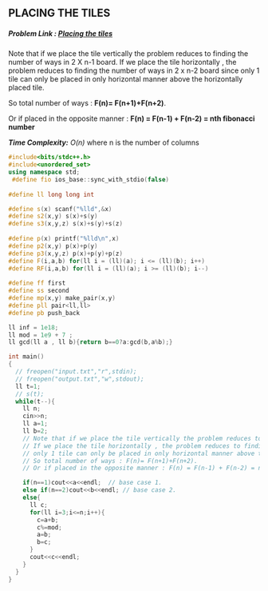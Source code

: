 ## PLACING THE TILES
##### Problem Link : [Placing the tiles](https://hack.codingblocks.com/practice/p/114/739)  

Note that if we place the tile vertically the problem reduces to finding the number of ways in 2 X n-1 board. If we place the tile horizontally , the problem reduces to finding the number of ways in 2 x n-2  board since  only 1 tile can only be placed in only horizontal manner above the horizontally placed tile.

So total number of ways : **F(n)= F(n+1)+F(n+2)**.

Or if placed in the opposite manner : **F(n) = F(n-1) + F(n-2) = nth fibonacci number**

_**Time Complexity:** O(n)_ where n is the number of columns

```C++
#include<bits/stdc++.h>
#include<unordered_set>
using namespace std;
 #define fio ios_base::sync_with_stdio(false)
 
#define ll long long int

#define s(x) scanf("%lld",&x)
#define s2(x,y) s(x)+s(y)
#define s3(x,y,z) s(x)+s(y)+s(z)
 
#define p(x) printf("%lld\n",x)
#define p2(x,y) p(x)+p(y)
#define p3(x,y,z) p(x)+p(y)+p(z)
#define F(i,a,b) for(ll i = (ll)(a); i <= (ll)(b); i++)
#define RF(i,a,b) for(ll i = (ll)(a); i >= (ll)(b); i--)
 
#define ff first
#define ss second
#define mp(x,y) make_pair(x,y)
#define pll pair<ll,ll>
#define pb push_back

ll inf = 1e18;
ll mod = 1e9 + 7 ;
ll gcd(ll a , ll b){return b==0?a:gcd(b,a%b);}

int main()
{
  // freopen("input.txt","r",stdin);
  // freopen("output.txt","w",stdout);
  ll t=1;
  // s(t);
  while(t--){
    ll n;
    cin>>n;
    ll a=1;
    ll b=2;
    // Note that if we place the tile vertically the problem reduces to finding the number of ways in 2 X n-1 board
    // If we place the tile horizontally , the problem reduces to finding the number of ways in 2 x n-2  board since 
    // only 1 tile can only be placed in only horizontal manner above the horizontally placed tile.
    // So total number of ways : F(n)= F(n+1)+F(n+2).
    // Or if placed in the opposite manner : F(n) = F(n-1) + F(n-2) = nth fibonacci number

    if(n==1)cout<<a<<endl;  // base case 1.
    else if(n==2)cout<<b<<endl; // base case 2.
    else{
      ll c;
      for(ll i=3;i<=n;i++){
        c=a+b;
        c%=mod;
        a=b;
        b=c;
      }
      cout<<c<<endl;
    }
  }
}

```
